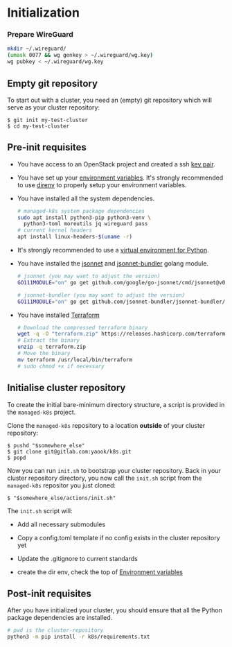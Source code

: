 # Initialization

### Prepare WireGuard

```bash
mkdir ~/.wireguard/
(umask 0077 && wg genkey > ~/.wireguard/wg.key)
wg pubkey < ~/.wireguard/wg.key
```

## Empty git repository

To start out with a cluster, you need an (empty) git repository which will
serve as your cluster repository:

```console
$ git init my-test-cluster
$ cd my-test-cluster
```

## Pre-init requisites

* You have access to an OpenStack project and created a ssh [key pair](https://docs.openstack.org/horizon/latest/user/configure-access-and-security-for-instances.html#add-a-key-pair).

* You have set up your [environment variables](2-1-envvars.md).
  It's strongly recommended to use [direnv](https://direnv.net/) to
  properly setup your environment variables.

* You have installed all the system dependencies.
  ```bash
  # managed-k8s system package dependencies
  sudo apt install python3-pip python3-venv \
    python3-toml moreutils jq wireguard pass
  # current kernel headers
  apt install linux-headers-$(uname -r)
  ```

* It's strongly recommended to use a [virtual environment for Python](https://docs.python.org/3/tutorial/venv.html#creating-virtual-environments).

* You have installed the [jsonnet](https://github.com/google/jsonnet) and [jsonnet-bundler](https://github.com/jsonnet-bundler/jsonnet-bundler#install) golang module.
  ```bash
  # jsonnet (you may want to adjust the version)
  GO111MODULE="on" go get github.com/google/go-jsonnet/cmd/jsonnet@v0.16.0

  # jsonnet-bundler (you may want to adjust the version)
  GO111MODULE="on" go get github.com/jsonnet-bundler/jsonnet-bundler/cmd/jb@v0.4.0
  ```

* You have installed [Terraform](https://www.terraform.io/downloads.html)
  ```bash
  # Download the compressed terraform binary
  wget -q -O "terraform.zip" https://releases.hashicorp.com/terraform/1.0.7/terraform_1.0.7_linux_amd64.zip
  # Extract the binary
  unzip -q terraform.zip
  # Move the binary
  mv terraform /usr/local/bin/terraform
  # sudo chmod +x if necessary
  ```

## Initialise cluster repository

To create the initial bare-minimum directory structure, a script is provided
in the `managed-k8s` project.

Clone the `managed-k8s` repository to a location **outside** of your cluster
repository:

```console
$ pushd "$somewhere_else"
$ git clone git@gitlab.com:yaook/k8s.git
$ popd
```

Now you can run ``init.sh`` to bootstrap your cluster repository. Back in your
cluster repository directory, you now call the `init.sh` script from the
`managed-k8s` repositor you just cloned:

```console
$ "$somewhere_else/actions/init.sh"
```

The `init.sh` script will:

- Add all necessary submodules
- Copy a config.toml template if no config exists in the cluster repository yet
- Update the .gitignore to current standards

- create the dir env, check the top of
  [Environment variables](2-1-envvars.md)

## Post-init requisites

After you have initialized your cluster, you should ensure that all the Python package dependencies are installed.

```bash
# pwd is the cluster-repository
python3 -m pip install -r k8s/requirements.txt
```

